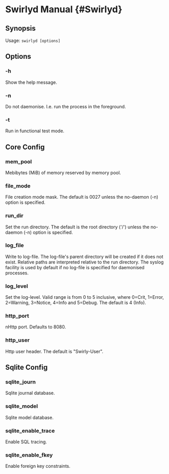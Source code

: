 Swirlyd Manual {#Swirlyd}
==============

Synopsis
--------

Usage: `swirlyd [options]`

Options
-------

### -h ###

Show the help message.

### -n ###

Do not daemonise. I.e. run the process in the foreground.

### -t ###

Run in functional test mode.

Core Config
-----------

### mem_pool ###

Mebibytes (MiB) of memory reserved by memory pool.

### file_mode ###

File creation mode mask. The default is 0027 unless the no-daemon (-n) option is specified.

### run_dir ###

Set the run directory. The default is the root directory ('/') unless the no-daemon (-n) option is
specified.

### log_file ###

Write to log-file. The log-file's parent directory will be created if it does not exist. Relative
paths are interpreted relative to the run directory. The syslog facility is used by default if no
log-file is specified for daemonised processes.

### log_level ###

Set the log-level. Valid range is from 0 to 5 inclusive, where 0=Crit, 1=Error, 2=Warning, 3=Notice,
4=Info and 5=Debug. The default is 4 (Info).

### http_port ###

nHttp port. Defaults to 8080.

### http_user ###

Http user header. The default is "Swirly-User".

Sqlite Config
-------------

### sqlite_journ ###

Sqlite journal database.

### sqlite_model ###

Sqlite model database.

### sqlite_enable_trace ###

Enable SQL tracing.

### sqlite_enable_fkey ###

Enable foreign key constraints.
